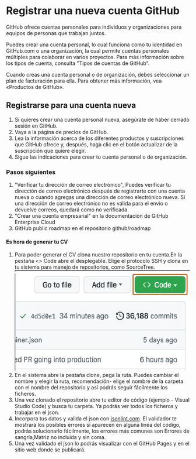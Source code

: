 # Registrar una nueva cuenta GitHub

GitHub ofrece cuentas personales para individuos y organizaciones para equipos de personas que trabajan juntos.

Puedes crear una cuenta personal, lo cual funciona como tu identidad en GitHub.com o una organización, la cual permite cuentas personales múltiples para colaborar en varios proyectos. Para más información sobre los tipos de cuenta, consulta "Tipos de cuentas de GitHub".

Cuando creas una cuenta personal o de organización, debes seleccionar un plan de facturación para ella. Para obtener más información, vea «Productos de GitHub».

## Registrarse para una cuenta nueva

1. Si quieres crear una cuenta personal nueva, asegúrate de haber cerrado sesión en GitHub.
2. Vaya a la página de precios de GitHub.
3. Lea la información acerca de los diferentes productos y suscripciones que GitHub ofrece y, después, haga clic en el botón actualizar de la suscripción que quiere elegir.
4. Sigue las indicaciones para crear tu cuenta personal o de organización.

### Pasos siguientes

1. "Verificar tu dirección de correo electrónico",
Puedes verificar tu dirección de correo electrónico después de registrarte con una cuenta nueva o cuando agregas una dirección de correo electrónico nueva. Si una dirección de correo electrónico no es válida para el envío o devuelve correos, quedará como no verificada.
2. "Crear una cuenta empresarial" en la documentación de GitHub Enterprise Cloud
3. GitHub public roadmap en el repositorio github/roadmap

#### Es hora de generar tu CV

1. Para poder generar el CV clona nuestro repositorio en tu cuenta.En la pestaña <> Code abre el desplegable.
Elige el protocolo SSH y clona en tu sistema para manejo de repositorios, como SourceTree.
![github_capture_00](/img/github_capture_00.png)
2. En el sistema abre la pestaña clone, pega la ruta. Puedes  cambiar el nombre y elegir la ruta, recomendación- elige el nombre de la carpeta con el nombre del repositorio y así podrás seguir fácilmente los ficheros.
3. Una vez clonado el repositorio abre tu editor de código (ejemplo - Visual Studio Code) y busca tu carpeta. Ya podrás ver todos los ficheros y trabajar en el json.
4. Incorpora tus datos y  valida el json con  [jsonlint.com](https://www.jsonlint.com/).
El validador te mostrará los posibles errores si aparecen en alguna línea del código, podrás solucionarlo fácilmente, los errores más comunes son Errores de sangría,Matriz no incluida y sin coma.
5. Una vez validado el json lo podrás visualizar con el GitHub Pages y en el sitio web donde se publicará.
